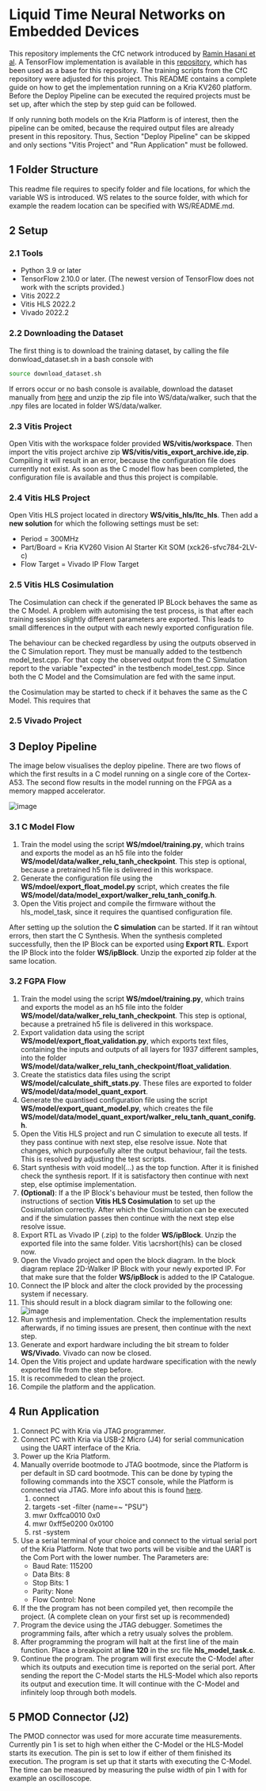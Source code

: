 # Liquid Time Neural Networks on Embedded Devices
This repository implements the CfC network introduced by [Ramin Hasani et al](https://www.nature.com/articles/s42256-022-00556-7). A TensorFlow implementation is available in this [repository](https://github.com/raminmh/CfC), which has been used as a base for this repository. The training scripts from the CfC repository were adjusted for this project. This README contains a complete guide on how to get the implementation running on a Kria KV260 platform. Before the Deploy Pipeline can be executed the required projects must be set up, after which the step by step guid can be followed.

If only running both models on the Kria Platform is of interest, then the pipeline can be omited, because the required output files are already present in this repository. Thus, Section "Deploy Pipeline" can be skipped and only sections "Vitis Project" and "Run Application" must be followed.

## 1 Folder Structure
This readme file requires to specify folder and file locations, for which the variable WS is introduced. WS relates to the source folder, with which for example the readem location can be specified with WS/README.md.

## 2 Setup
### 2.1 Tools
- Python 3.9 or later
- TensorFlow 2.10.0 or later. (The newest version of TensorFlow does not work with the scripts provided.)
- Vitis 2022.2
- Vitis HLS 2022.2
- Vivado 2022.2

### 2.2 Downloading the Dataset
The first thing is to download the training dataset, by calling the file donwload_dataset.sh in a bash console with
```bash
source download_dataset.sh
```
If errors occur or no bash console is available, download the dataset manually from [here](https://people.csail.mit.edu/mlechner/datasets/walker.zip) and unzip the zip file into WS/data/walker, such that the .npy files are located in folder WS/data/walker.

### 2.3 Vitis Project
Open Vitis with the workspace folder provided **WS/vitis/workspace**. Then import the vitis project archive zip **WS/vitis/vitis_export_archive.ide,zip**. Compiling it will result in an error, because the configuration file does currently not exist. As soon as the C model flow has been completed, the configuration file is available and thus this project is compilable.

### 2.4 Vitis HLS Project
Open Vitis HLS project located in directory **WS/vitis_hls/ltc_hls**. Then add a **new solution** for which the following settings must be set:
* Period = 300MHz
* Part/Board = Kria KV260 Vision AI Starter Kit SOM (xck26-sfvc784-2LV-c)
* Flow Target = Vivado IP Flow Target

### 2.5 Vitis HLS Cosimulation
The Cosimulation can check if the generated IP BLock behaves the same as the C Model. A problem with automising the test process, is that after each training session slightly different parameters are exported. This leads to small differences in the output with each newly exported configuration file.

The behaviour can be checked regardless by using the outputs observed in the C Simulation report. They must be manually added to the testbench model_test.cpp. For that copy the observed output from the C Simulation report to the variable "expected" in the testbench model_test.cpp. Since both the C Model and the Comsimulation are fed with the same input.

 the Cosimulation may be started to check if it behaves the same as the C Model. This requires that 


### 2.5 Vivado Project

## 3 Deploy Pipeline
The image below visualises the deploy pipeline. There are two flows of which the first results in a C model running on a single core of the Cortex-A53. The second flow results in the model running on the FPGA as a memory mapped accelerator.

![image](./readmeResources/pipeline.png)

### 3.1 C Model Flow
1. Train the model using the script **WS/mdoel/training.py**, which trains and exports the model as an h5 file into the folder **WS/model/data/walker_relu_tanh_checkpoint**. This step is optional, because a pretrained h5 file is delivered in this workspace.
1. Generate the configuration file using the **WS/mdoel/export\_float\_model.py** script, which creates the file **WS/model/data/model\_export/walker\_relu\_tanh\_conifg.h**.
1. Open the Vitis project and compile the firmware without the hls\_model\_task, since it requires the quantised configuration file.

After setting up the solution the **C simulation** can be started. If it ran wihtout errors, then start the C Synthesis. When the synthesis completed successfully, then the IP Block can be exported using **Export RTL**. Export the IP Block into the folder **WS/ipBlock**. Unzip the exported zip folder at the same location.

### 3.2 FGPA Flow
1. Train the model using the script **WS/mdoel/training.py**, which trains and exports the model as an h5 file into the folder **WS/model/data/walker_relu_tanh_checkpoint**. This step is optional, because a pretrained h5 file is delivered in this workspace.
2. Export validation data using the script **WS/model/export\_float\_validation.py**, which exports text files, containing the inputs and outputs of all layers for 1937 different samples, into the folder **WS/model/data/walker_relu_tanh_checkpoint/float_validation**.
3. Create the statistics data files using the script **WS/model/calculate\_shift\_stats.py**. These files are exported to folder **WS/model/data/model_quant_export**.
4. Generate the quantised configuration file using the script **WS/model/export\_quant\_model.py**, which creates the file **WS/model/data/model_quant_export/walker\_relu\_tanh\_quant\_conifg.h**.
5. Open the Vitis HLS project and run C simulation to execute all tests. If they pass continue with next step, else resolve issue. Note that changes, which purposefully alter the output behaviour, fail the tests. This is resolved by adjusting the test scripts.
6. Start synthesis with void model(...) as the top function. After it is finished check the synthesis report. If it is satisfactory then continue with next step, else optimise implementation.
7. **(Optional)**: If a the IP Block's behaviour must be tested, then follow the instructions of section **Vitis HLS Cosimulation** to set up the Cosimulation correctly. After which the Cosimulation can be executed and if the simulation passes then continue with the next step else resolve issue.
8. Export RTL as Vivado IP (.zip) to the folder **WS/ipBlock**. Unzip the exported file into the same folder.  Vitis \acrshort{hls} can be closed now.
9. Open the Vivado project and open the block diagram. In the block diagram replace 2D-Walker IP Block with your newly exported IP. For that make sure that the folder **WS/ipBlock** is added to the IP Catalogue. 
10. Connect the IP block and alter the clock provided by the processing system if necessary.
11. This should result in a block diagram similar to the following one:
    ![image](./readmeResources/blockDiagram.png)
12. Run synthesis and implementation. Check the implementation results afterwards, if no timing issues are present, then continue with the next step.
13. Generate and export hardware including the bit stream to folder **WS/Vivado**. Vivado can now be closed.
14. Open the Vitis project and update hardware specification with the newly exported file from the step before.
15. It is recommeded to clean the project.
16. Compile the platform and the application.
  
## 4 Run Application
1. Connect PC with Kria via JTAG programmer.
2. Connect PC with Kria via USB-2 Micro (J4) for serial communication using the UART interface of the Kria.
3. Power up the Kria Platform.
4. Manually override bootmode to JTAG bootmode, since the Platform is per default in SD card bootmode. This can be done by typing the following commands into the XSCT console, while the Platform is connected via JTAG. More info about this is found [here](https://xilinx.github.io/kria-apps-docs/creating_applications/2022.1/build/html/docs/bootmodes.html).
   1. connect
   2. targets -set -filter {name=~ "PSU"}
   2. mwr 0xffca0010 0x0
   3. mwr 0xff5e0200 0x0100
   4. rst -system
5. Use a serial terminal of your choice and connect to the virtual serial port of the Kria Platform. Note that two ports will be visible and the UART is the Com Port with the lower number. The Parameters are:
    * Baud Rate: 115200
    * Data Bits: 8
    * Stop Bits: 1
    * Parity: None
    * Flow Control: None
6. If the the program has not been compiled yet, then recompile the project. (A complete clean on your first set up is recommended)
7. Program the device using the JTAG debugger. Sometimes the programming fails, after which a retry usualy solves the problem.
8. After programming the program will halt at the first line of the main function. Place a breakpoint at **line 120** in the src file **hls_model_task.c**.
9. Continue the program. The program will first execute the C-Model after which its outputs and execution time is reported on the serial port. After sending the report the C-Model starts the HLS-Model which also reports its output and execution time. It will continue with the C-Model and infinitely loop through both models.

## 5 PMOD Connector (J2)
The PMOD connector was used for more accurate time measurements. Currently pin 1 is set to high when either the C-Model or the HLS-Model starts its execution. The pin is set to low if either of them finished its execution. The program is set up that it starts with executing the C-Model. The time can be measured by measuring the pulse width of pin 1 with for example an oscilloscope.


